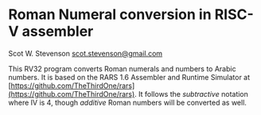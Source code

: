 # Roman Numeral conversion in RISC-V assembler
Scot W. Stevenson <scot.stevenson@gmail.com>   

This RV32 program converts Roman numerals and numbers to Arabic numbers. It is
based on the RARS 1.6 Assembler and Runtime Simulator at
[https://github.com/TheThirdOne/rars](https://github.com/TheThirdOne/rars). It
follows the _subtractive_ notation where IV is 4, though _additive_ Roman
numbers will be converted as well. 


